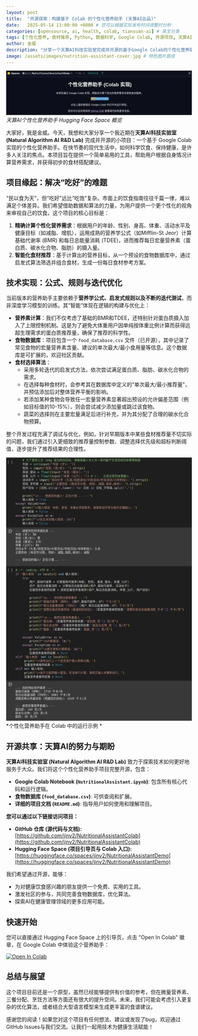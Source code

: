 ```yaml
---
layout: post
title:  "开源探索：构建基于 Colab 的个性化营养助手 (天算AI出品)"
date:   2025-05-14 13:00:00 +0800 # 您可以根据实际发布时间调整时分秒
categories: [opensource, ai, health, colab, tiansuan-ai] # 英文分类
tags: [个性化营养, 食材推荐, Python, 数据科学, Google Colab, 开源项目, 天算AI] # 中文标签
author: 金威
description: "分享一个天算AI科技实验室完成并开源的基于Google Colab的个性化营养助手项目，介绍其功能、技术实现、开源理念以及如何快速开始使用，旨在帮助用户科学管理饮食健康。"
image: /assets/images/nutrition-assistant-cover.jpg # 特色图片路径
---
```


![天算AI个性化营养助手概览](/assets/images/nutrition-assistant-cover.jpg)
*天算AI个性化营养助手 Hugging Face Space 概览*

大家好，我是金威。今天，我想和大家分享一个我近期在**天算AI科技实验室 (Natural Algorithm AI R&D Lab)** 完成并开源的小项目：一个基于 Google Colab 实现的个性化营养助手。在快节奏的现代生活中，如何科学饮食、保持健康，是许多人关注的焦点。本项目旨在提供一个简单易用的工具，帮助用户根据自身情况计算营养需求，并获得初步的食材搭配建议。

## 项目缘起：解决“吃好”的难题

“民以食为天”，但“吃好”远比“吃饱”复杂。市面上的饮食指南往往千篇一律，难以满足个体差异。我们希望借助数据和算法的力量，为用户提供一个更个性化的视角来审视自己的饮食。这个项目的核心目标是：

1.  **精确计算个性化营养需求**：根据用户的年龄、性别、身高、体重、活动水平及健康目标（如减脂、增肌），运用成熟的营养学公式（如Mifflin-St Jeor）计算基础代谢率 (BMR) 和每日总能量消耗 (TDEE)，进而推荐每日宏量营养素（蛋白质、碳水化合物、脂肪）的摄入量。
2.  **智能化食材推荐**：基于计算出的营养目标，从一个预设的食物数据库中，通过启发式算法筛选并组合食材，生成一份每日食材参考方案。

## 技术实现：公式、规则与迭代优化

当前版本的营养助手主要依赖于**营养学公式、启发式规则以及不断的迭代测试**，而非深度学习模型的训练。其“智能”体现在逻辑的构建与优化上：

*   **营养素计算**：我们不仅考虑了基础的BMR和TDEE，还特别针对蛋白质摄入加入了上限控制机制。这是为了避免大体重用户因单纯按体重比例计算而获得远超生理需求的蛋白质推荐量，确保了推荐的科学性。
*   **食物数据库**：项目包含一个 `food_database.csv` 文件（已开源），其中记录了常见食物的宏量营养素含量、建议的单次最大/最小食用量等信息。这个数据库是可扩展的，欢迎社区贡献。
*   **食材选择算法**：
    *   采用多轮迭代的启发式方法，依次尝试满足蛋白质、脂肪、碳水化合物的需求。
    *   在选择每种食材时，会参考其在数据库中定义的“单次最大/最小推荐量”，并预估添加后对整体营养平衡的影响。
    *   若添加某种食物会导致任一宏量营养素显著超出预设的允许偏差范围（例如目标值的10-15%），则会尝试减少添加量或跳过该食物。
    *   蔬菜的选择则在主要宏量满足后进行补充，并为其分配了合理的碳水化合物预算。

整个开发过程充满了调试与优化，例如，针对早期版本中某些食材推荐量不切实际的问题，我们通过引入更细致的推荐量控制参数、调整选择优先级和超标判断阈值，逐步提升了推荐结果的合理性。

![个性化营养助手在 Colab 中的运行示例](/assets/images/colab-result-screenshot.jpg) 
*个性化营养助手在 Colab 中的运行示例 *

## 开源共享：天算AI的努力与期盼

**天算AI科技实验室 (Natural Algorithm AI R&D Lab)** 致力于探索技术如何更好地服务于大众。我们将这个个性化营养助手项目完整开源，包含：

*   **Google Colab Notebook (`NutritionalAssistant.ipynb`)**: 包含所有核心代码和运行逻辑。
*   **食物数据库 (`food_database.csv`)**: 可供查阅和扩展。
*   **详细的项目文档 (`README.md`)**: 指导用户如何使用和理解项目。

**您可以通过以下链接访问项目：**

*   **GitHub 仓库 (源代码与文档):** [https://github.com/jinv2/NutritionalAssistantColab](https://github.com/jinv2/NutritionalAssistantColab)
*   **Hugging Face Space (项目引导页与 Colab 入口):** [https://huggingface.co/spaces/jinv2/NutritionalAssistantDemo](https://huggingface.co/spaces/jinv2/NutritionalAssistantDemo)

我们希望通过开源，能够：
*   为对健康饮食感兴趣的朋友提供一个免费、实用的工具。
*   激发社区的参与，共同完善食物数据库，优化算法。
*   探索AI在健康管理领域的更多应用可能。

## 快速开始

您可以直接通过 Hugging Face Space 上的引导页，点击 "Open In Colab" 徽章，在 Google Colab 中体验这个营养助手：

[![Open In Colab](https://colab.research.google.com/assets/colab-badge.svg)](https://colab.research.google.com/github/jinv2/NutritionalAssistantColab/blob/main/NutritionalAssistant.ipynb)

## 总结与展望

这个项目目前还是一个原型，虽然已经能够提供有价值的参考，但在微量营养素、三餐分配、烹饪方法等方面还有很大的提升空间。未来，我们可能会考虑引入更复杂的优化算法，或者结合大型语言模型来生成更丰富的食谱建议。

感谢您的阅读！如果您对这个项目有任何想法、建议或发现了bug，欢迎通过GitHub Issues与我们交流。让我们一起用技术为健康生活赋能！
